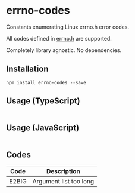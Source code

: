 # errno-codes

Constants enumerating Linux errno.h error codes.

All codes defined in [errno.h](http://man7.org/linux/man-pages/man3/errno.3.html) are supported.

Completely library agnostic. No dependencies.

## Installation

```console
npm install errno-codes --save
```

## Usage (TypeScript)

```typescript
```

## Usage (JavaScript)

```typescript
```

## Codes

Code                                | Description            |
------------------------------------|------------------------|
E2BIG                               | Argument list too long |
